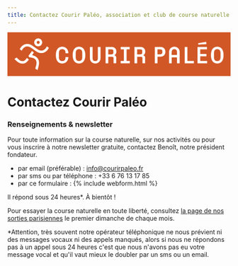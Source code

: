 ```yaml
---
title: Contactez Courir Paléo, association et club de course naturelle et minimaliste
---
```

![Courir Paleo](/assets/images/Logo-Courir-Paleo-long-orange-1200px.png)
# Contactez Courir Paléo

### Renseignements & newsletter

Pour toute information sur la course naturelle, sur nos activités ou pour vous inscrire à notre newsletter gratuite, contactez Benoît, notre président fondateur.
- par email (préférable)&nbsp;: <a href="mailto:info@courirpaleo.fr">info@courirpaleo.fr</a>
- par sms ou par téléphone&nbsp;: +33 6 76 13 17 85
- par ce formulaire&nbsp;:
{% include webform.html %}

Il répond sous 24 heures*. À bientôt&nbsp;!

Pour essayer la course naturelle en toute liberté, consultez [la page de nos sorties parisiennes](/sorties) le premier dimanche de chaque mois.

*Attention, très souvent notre opérateur téléphonique ne nous prévient ni des messages vocaux ni des appels manqués, alors si nous ne répondons pas à un appel sous 24&nbsp;heures c'est que nous n'avons pas eu votre message vocal et qu'il vaut mieux le doubler par un sms ou un email.
